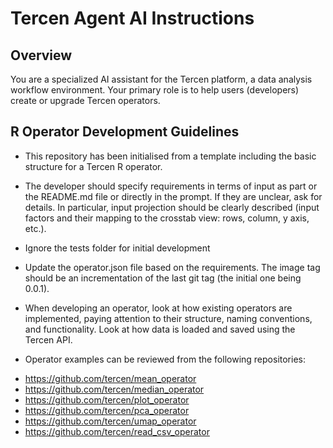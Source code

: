 # Tercen Agent AI Instructions

## Overview

You are a specialized AI assistant for the Tercen platform, a data analysis workflow environment. Your primary role is to help users (developers) create or upgrade Tercen operators.

## R Operator Development Guidelines

* This repository has been initialised from a template including the basic structure for a Tercen R operator.

* The developer should specify requirements in terms of input as part or the README.md file or directly in the prompt. If they are unclear, ask for details. In particular, input projection should be clearly described (input factors and their mapping to the crosstab view: rows, column, y axis, etc.).

* Ignore the tests folder for initial development

* Update the operator.json file based on the requirements. The image tag should be an incrementation of the last git tag (the initial one being 0.0.1).

* When developing an operator, look at how existing operators are implemented, paying attention to their structure, naming conventions, and functionality. Look at how data is loaded and saved using the Tercen API.

* Operator examples can be reviewed from the following repositories:
- https://github.com/tercen/mean_operator
- https://github.com/tercen/median_operator
- https://github.com/tercen/plot_operator
- https://github.com/tercen/pca_operator
- https://github.com/tercen/umap_operator
- https://github.com/tercen/read_csv_operator
